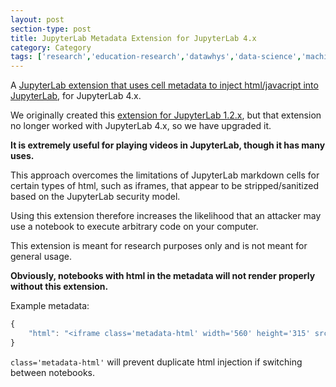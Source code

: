 ```yaml
---
layout: post
section-type: post
title: JupyterLab Metadata Extension for JupyterLab 4.x
category: Category
tags: ['research','education-research','datawhys','data-science','machine-learning','programming','statistics']
---
```

A [JupyterLab extension that uses cell metadata to inject html/javacript into JupyterLab](https://github.com/aolney/jupyterlab-metadata-html-extension), for JupyterLab 4.x.

We originally created this [extension for JupyterLab 1.2.x](https://github.com/aolney/metadata-html-extension), but that extension no longer worked with JupyterLab 4.x, so we have upgraded it.

**It is extremely useful for playing videos in JupyterLab, though it has many uses.**

This approach overcomes the limitations of JupyterLab markdown cells for certain types of html, such as iframes, that appear to be stripped/sanitized based on the JupyterLab security model.

Using this extension therefore increases the likelihood that an attacker may use a notebook to execute arbitrary code on your computer.

This extension is meant for research purposes only and is not meant for general usage. 

**Obviously, notebooks with html in the metadata will not render properly without this extension.**

Example metadata:

```javascript
{
    "html": "<iframe class='metadata-html' width='560' height='315' src='https://www.youtube.com/embed/nBrKsT1IvIM' frameborder='0' allow='accelerometer; autoplay; clipboard-write; encrypted-media; gyroscope; picture-in-picture' allowfullscreen></iframe>"
}
```

`class='metadata-html'` will prevent duplicate html injection if switching between notebooks.
